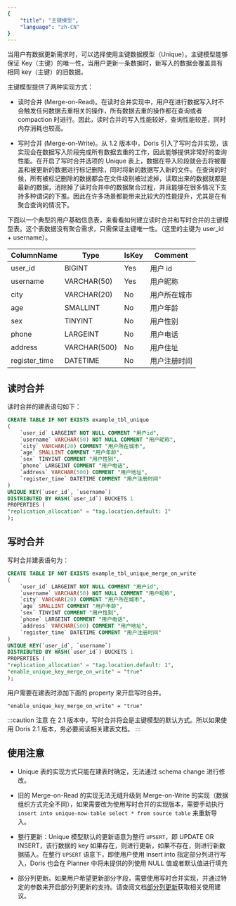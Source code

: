 ```yaml
---
{
    "title": "主键模型",
    "language": "zh-CN"
}
---
```


<!-- 
Licensed to the Apache Software Foundation (ASF) under one
or more contributor license agreements.  See the NOTICE file
distributed with this work for additional information
regarding copyright ownership.  The ASF licenses this file
to you under the Apache License, Version 2.0 (the
"License"); you may not use this file except in compliance
with the License.  You may obtain a copy of the License at

  http://www.apache.org/licenses/LICENSE-2.0

Unless required by applicable law or agreed to in writing,
software distributed under the License is distributed on an
"AS IS" BASIS, WITHOUT WARRANTIES OR CONDITIONS OF ANY
KIND, either express or implied.  See the License for the
specific language governing permissions and limitations
under the License.
-->


当用户有数据更新需求时，可以选择使用主键数据模型（Unique）。主键模型能够保证 Key（主键）的唯一性，当用户更新一条数据时，新写入的数据会覆盖具有相同 key（主键）的旧数据。

主键模型提供了两种实现方式：

-   读时合并 (Merge-on-Read)。在读时合并实现中，用户在进行数据写入时不会触发任何数据去重相关的操作，所有数据去重的操作都在查询或者 compaction 时进行。因此，读时合并的写入性能较好，查询性能较差，同时内存消耗也较高。

-   写时合并 (Merge-on-Write)。从 1.2 版本中，Doris 引入了写时合并实现，该实现会在数据写入阶段完成所有数据去重的工作，因此能够提供非常好的查询性能。在开启了写时合并选项的 Unique 表上，数据在导入阶段就会去将被覆盖和被更新的数据进行标记删除，同时将新的数据写入新的文件。在查询的时候，所有被标记删除的数据都会在文件级别被过滤掉，读取出来的数据就都是最新的数据，消除掉了读时合并中的数据聚合过程，并且能够在很多情况下支持多种谓词的下推。因此在许多场景都能带来比较大的性能提升，尤其是在有聚合查询的情况下。

下面以一个典型的用户基础信息表，来看看如何建立读时合并和写时合并的主键模型表。这个表数据没有聚合需求，只需保证主键唯一性。（这里的主键为 user_id + username）。

| ColumnName    | Type         | IsKey | Comment      |
| ------------- | ------------ | ----- | ------------ |
| user_id       | BIGINT       | Yes   | 用户 id       |
| username      | VARCHAR(50)  | Yes   | 用户昵称     |
| city          | VARCHAR(20)  | No    | 用户所在城市 |
| age           | SMALLINT     | No    | 用户年龄     |
| sex           | TINYINT      | No    | 用户性别     |
| phone         | LARGEINT     | No    | 用户电话     |
| address       | VARCHAR(500) | No    | 用户住址     |
| register_time | DATETIME     | No    | 用户注册时间 |

## 读时合并

读时合并的建表语句如下：

```sql
CREATE TABLE IF NOT EXISTS example_tbl_unique
(
    `user_id` LARGEINT NOT NULL COMMENT "用户id",
    `username` VARCHAR(50) NOT NULL COMMENT "用户昵称",
    `city` VARCHAR(20) COMMENT "用户所在城市",
    `age` SMALLINT COMMENT "用户年龄",
    `sex` TINYINT COMMENT "用户性别",
    `phone` LARGEINT COMMENT "用户电话",
    `address` VARCHAR(500) COMMENT "用户地址",
    `register_time` DATETIME COMMENT "用户注册时间"
)
UNIQUE KEY(`user_id`, `username`)
DISTRIBUTED BY HASH(`user_id`) BUCKETS 1
PROPERTIES (
"replication_allocation" = "tag.location.default: 1"
);
```

## 写时合并

写时合并建表语句为：

```sql
CREATE TABLE IF NOT EXISTS example_tbl_unique_merge_on_write
(
    `user_id` LARGEINT NOT NULL COMMENT "用户id",
    `username` VARCHAR(50) NOT NULL COMMENT "用户昵称",
    `city` VARCHAR(20) COMMENT "用户所在城市",
    `age` SMALLINT COMMENT "用户年龄",
    `sex` TINYINT COMMENT "用户性别",
    `phone` LARGEINT COMMENT "用户电话",
    `address` VARCHAR(500) COMMENT "用户地址",
    `register_time` DATETIME COMMENT "用户注册时间"
)
UNIQUE KEY(`user_id`, `username`)
DISTRIBUTED BY HASH(`user_id`) BUCKETS 1
PROPERTIES (
"replication_allocation" = "tag.location.default: 1",
"enable_unique_key_merge_on_write" = "true"
);
```

用户需要在建表时添加下面的 property 来开启写时合并。

```Plain
"enable_unique_key_merge_on_write" = "true"
```
:::caution 注意
在 2.1 版本中，写时合并将会是主键模型的默认方式。所以如果使用 Doris 2.1 版本，务必要阅读相关建表文档。
:::

## 使用注意

-   Unique 表的实现方式只能在建表时确定，无法通过 schema change 进行修改。

-   旧的 Merge-on-Read 的实现无法无缝升级到 Merge-on-Write 的实现（数据组织方式完全不同），如果需要改为使用写时合并的实现版本，需要手动执行 `insert into unique-now-table select * from source table` 来重新导入。

-   整行更新：Unique 模型默认的更新语意为整行 `UPSERT`，即 UPDATE OR INSERT，该行数据的 key 如果存在，则进行更新，如果不存在，则进行新数据插入。在整行 `UPSERT` 语意下，即使用户使用 insert into 指定部分列进行写入，Doris 也会在 Planner 中将未提供的列使用 NULL 值或者默认值进行填充

-   部分列更新。如果用户希望更新部分字段，需要使用写时合并实现，并通过特定的参数来开启部分列更新的支持。请查阅文档[部分列更新](../../data-operate/update/update-of-unique-model)获取相关使用建议。
